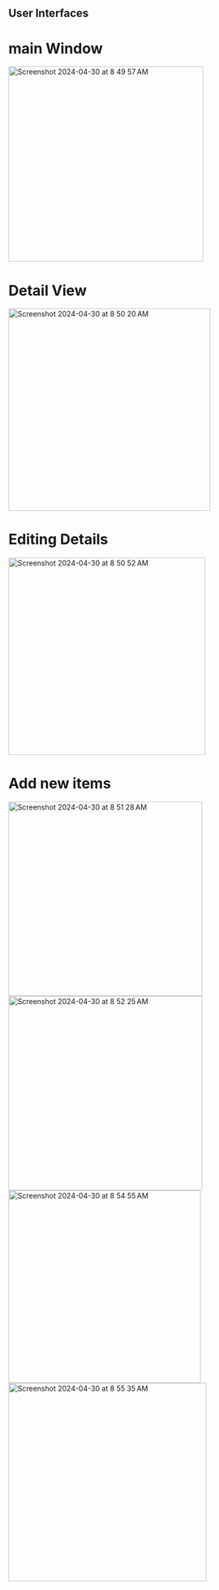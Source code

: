 ## User Interfaces

# main Window
<img width="384" alt="Screenshot 2024-04-30 at 8 49 57 AM" src="https://github.com/chiransiriwardhana/product-app/assets/47823522/d77216c0-4fbf-4665-adc4-fcd028a13082">

# Detail View
<img width="398" alt="Screenshot 2024-04-30 at 8 50 20 AM" src="https://github.com/chiransiriwardhana/product-app/assets/47823522/cc51e013-18ee-462a-87d9-b465c2721544">

# Editing Details
<img width="388" alt="Screenshot 2024-04-30 at 8 50 52 AM" src="https://github.com/chiransiriwardhana/product-app/assets/47823522/e3a65d96-4cda-4a15-8455-c76a22b9020c">

# Add new items
<img width="382" alt="Screenshot 2024-04-30 at 8 51 28 AM" src="https://github.com/chiransiriwardhana/product-app/assets/47823522/b9f28288-ff95-4a49-8ace-a8c2343c65b9">
<img width="382" alt="Screenshot 2024-04-30 at 8 52 25 AM" src="https://github.com/chiransiriwardhana/product-app/assets/47823522/b3f62507-f058-455a-b17d-f5cffa9297cc">
<img width="379" alt="Screenshot 2024-04-30 at 8 54 55 AM" src="https://github.com/chiransiriwardhana/product-app/assets/47823522/c46805ae-48f5-4542-a8ca-71574f621ae6">
<img width="390" alt="Screenshot 2024-04-30 at 8 55 35 AM" src="https://github.com/chiransiriwardhana/product-app/assets/47823522/0d6a8cb9-6fe6-4c32-917c-f8e970cac8d9">
